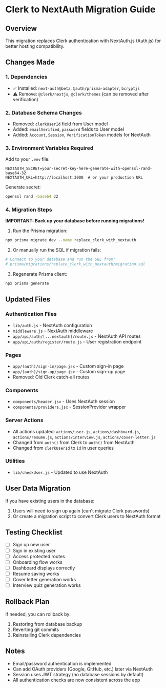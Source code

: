 # Clerk to NextAuth Migration Guide

## Overview
This migration replaces Clerk authentication with NextAuth.js (Auth.js) for better hosting compatibility.

## Changes Made

### 1. Dependencies
- ✅ Installed: `next-auth@beta`, `@auth/prisma-adapter`, `bcryptjs`
- ⚠️  Remove: `@clerk/nextjs`, `@clerk/themes` (can be removed after verification)

### 2. Database Schema Changes
- Removed: `clerkUserId` field from User model
- Added: `emailVerified`, `password` fields to User model
- Added: `Account`, `Session`, `VerificationToken` models for NextAuth

### 3. Environment Variables Required
Add to your `.env` file:
```
NEXTAUTH_SECRET=your-secret-key-here-generate-with-openssl-rand-base64-32
NEXTAUTH_URL=http://localhost:3000  # or your production URL
```

Generate secret:
```bash
openssl rand -base64 32
```

### 4. Migration Steps

**IMPORTANT: Back up your database before running migrations!**

1. Run the Prisma migration:
```bash
npx prisma migrate dev --name replace_clerk_with_nextauth
```

2. Or manually run the SQL if migration fails:
```bash
# Connect to your database and run the SQL from:
# prisma/migrations/replace_clerk_with_nextauth/migration.sql
```

3. Regenerate Prisma client:
```bash
npx prisma generate
```

## Updated Files

### Authentication Files
- `lib/auth.js` - NextAuth configuration
- `middleware.js` - NextAuth middleware
- `app/api/auth/[...nextauth]/route.js` - NextAuth API routes
- `app/api/auth/register/route.js` - User registration endpoint

### Pages
- `app/(auth)/sign-in/page.jsx` - Custom sign-in page
- `app/(auth)/sign-up/page.jsx` - Custom sign-up page
- Removed: Old Clerk catch-all routes

### Components
- `components/header.jsx` - Uses NextAuth session
- `components/providers.jsx` - SessionProvider wrapper

### Server Actions
- All actions updated: `actions/user.js`, `actions/dashboard.js`, `actions/resume.js`, `actions/interview.js`, `actions/cover-letter.js`
- Changed from `auth()` from Clerk to `auth()` from NextAuth
- Changed from `clerkUserId` to `id` in user queries

### Utilities
- `lib/checkUser.js` - Updated to use NextAuth

## User Data Migration

If you have existing users in the database:
1. Users will need to sign up again (can't migrate Clerk passwords)
2. Or create a migration script to convert Clerk users to NextAuth format

## Testing Checklist

- [ ] Sign up new user
- [ ] Sign in existing user
- [ ] Access protected routes
- [ ] Onboarding flow works
- [ ] Dashboard displays correctly
- [ ] Resume saving works
- [ ] Cover letter generation works
- [ ] Interview quiz generation works

## Rollback Plan

If needed, you can rollback by:
1. Restoring from database backup
2. Reverting git commits
3. Reinstalling Clerk dependencies

## Notes

- Email/password authentication is implemented
- Can add OAuth providers (Google, GitHub, etc.) later via NextAuth
- Session uses JWT strategy (no database sessions by default)
- All authentication checks are now consistent across the app

